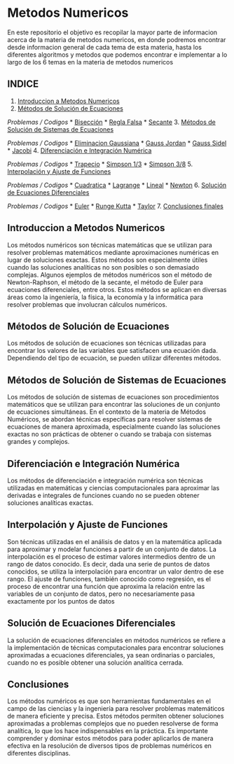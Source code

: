 # Metodos Numericos 

En este repositorio el objetivo es recopilar la mayor parte de informacion acerca de la materia de metodos numericos, en donde podremos encontrar desde informacion general de cada tema de esta materia, hasta los diferentes algoritmos y metodos que podemos encontrar e implementar a lo largo de los 6 temas en la materia de metodos numericos

## INDICE

1. [Introduccion a Metodos Numericos](https://github.com/GonzaPortillo/Metodos-numericos-Tema-6-Completo/blob/main/README.md#introduccion-a-metodos-numericos)
2. [Métodos de Solución de Ecuaciones](https://github.com/GonzaPortillo/Metodos-numericos-Tema-6-Completo/blob/main/README.md#métodos-de-solución-de-ecuaciones)

 *_Problemas / Codigos_*
    * [Bisección](https://github.com/GonzaPortillo/Metodos-numericos-Tema-6-Completo/tree/main/Tema%202/Bisección)
    * [Regla Falsa](https://github.com/GonzaPortillo/Metodos-numericos-Tema-6-Completo/tree/main/Tema%202/Regla%20falsa)
    * [Secante](https://github.com/GonzaPortillo/Metodos-numericos-Tema-6-Completo/tree/main/Tema%202/Secante)
3. [Métodos de Solución de Sistemas de Ecuaciones](https://github.com/GonzaPortillo/Metodos-numericos-Tema-6-Completo/blob/main/README.md#métodos-de-solución-de-sistemas-de-ecuaciones)

 *_Problemas / Codigos_*
    * [Eliminacion Gaussiana](https://github.com/GonzaPortillo/Metodos-numericos-Tema-6-Completo/tree/main/Tema%203/Eliminacion%20Gaussiana)
    * [Gauss Jordan](https://github.com/GonzaPortillo/Metodos-numericos-Tema-6-Completo/tree/main/Tema%203/Gauss%20Jordan)
    * [Gauss Sidel](https://github.com/GonzaPortillo/Metodos-numericos-Tema-6-Completo/tree/main/Tema%203/Gauss%20Seidel)
    * [Jacobi](https://github.com/GonzaPortillo/Metodos-numericos-Tema-6-Completo/tree/main/Tema%203/Jacobi)
4. [Diferenciación e Integración Numérica](https://github.com/GonzaPortillo/Metodos-numericos-Tema-6-Completo/blob/main/README.md#diferenciación-e-integración-numérica)

 *_Problemas / Codigos_*
    * [Trapecio](https://github.com/GonzaPortillo/Metodos-numericos-Tema-6-Completo/tree/main/Tema%204/Metodo%20del%20Trapecio)
    * [Simpson 1/3](https://github.com/GonzaPortillo/Metodos-numericos-Tema-6-Completo/tree/main/Tema%204/Simpson%201.3)
    * [Simpson 3/8](https://github.com/GonzaPortillo/Metodos-numericos-Tema-6-Completo/tree/main/Tema%204/Simpson%203.8)
5. [Interpolación y Ajuste de Funciones](https://github.com/GonzaPortillo/Metodos-numericos-Tema-6-Completo/blob/main/README.md#interpolación-y-ajuste-de-funciones)

 *_Problemas / Codigos_*
    * [Cuadratica](https://github.com/GonzaPortillo/Metodos-numericos-Tema-6-Completo/tree/main/Tema%205/Cuadratica)
    * [Lagrange](https://github.com/GonzaPortillo/Metodos-numericos-Tema-6-Completo/tree/main/Tema%205/Lagrange)
    * [Lineal](https://github.com/GonzaPortillo/Metodos-numericos-Tema-6-Completo/tree/main/Tema%205/Lineal)
    * [Newton](https://github.com/GonzaPortillo/Metodos-numericos-Tema-6-Completo/tree/main/Tema%205/Newton)
6. [Solución de Ecuaciones Diferenciales](https://github.com/GonzaPortillo/Metodos-numericos-Tema-6-Completo/blob/main/README.md#solución-de-ecuaciones-diferenciales)

 *_Problemas / Codigos_*
    * [Euler](https://github.com/GonzaPortillo/Metodos-numericos-Tema-6-Completo/tree/main/Tema%206/Euler)
    * [Runge Kutta](https://github.com/GonzaPortillo/Metodos-numericos-Tema-6-Completo/tree/main/Tema%206/Runge%20Kutta)
    * [Taylor](https://github.com/GonzaPortillo/Metodos-numericos-Tema-6-Completo/tree/main/Tema%206/Taylor)
7. [Conclusiones finales](https://github.com/GonzaPortillo/Metodos-numericos-Tema-6-Completo/blob/main/README.md#solución-de-ecuaciones-diferenciales)

## Introduccion a Metodos Numericos
Los métodos numéricos son técnicas matemáticas que se utilizan para resolver problemas matemáticos mediante aproximaciones numéricas en lugar de soluciones exactas. Estos métodos son especialmente útiles cuando las soluciones analíticas no son posibles o son demasiado complejas. Algunos ejemplos de métodos numéricos son el método de Newton-Raphson, el método de la secante, el método de Euler para ecuaciones diferenciales, entre otros. Estos métodos se aplican en diversas áreas como la ingeniería, la física, la economía y la informática para resolver problemas que involucran cálculos numéricos.

## Métodos de Solución de Ecuaciones
Los métodos de solución de ecuaciones son técnicas utilizadas para encontrar los valores de las variables que satisfacen una ecuación dada. Dependiendo del tipo de ecuación, se pueden utilizar diferentes métodos.

## Métodos de Solución de Sistemas de Ecuaciones
Los métodos de solución de sistemas de ecuaciones son procedimientos matemáticos que se utilizan para encontrar las soluciones de un conjunto de ecuaciones simultáneas. En el contexto de la materia de Métodos Numéricos, se abordan técnicas específicas para resolver sistemas de ecuaciones de manera aproximada, especialmente cuando las soluciones exactas no son prácticas de obtener o cuando se trabaja con sistemas grandes y complejos.

## Diferenciación e Integración Numérica
Los métodos de diferenciación e integración numérica son técnicas utilizadas en matemáticas y ciencias computacionales para aproximar las derivadas e integrales de funciones cuando no se pueden obtener soluciones analíticas exactas.

## Interpolación y Ajuste de Funciones
Son técnicas utilizadas en el análisis de datos y en la matemática aplicada para aproximar y modelar funciones a partir de un conjunto de datos. La interpolación es el proceso de estimar valores intermedios dentro de un rango de datos conocido. Es decir, dada una serie de puntos de datos conocidos, se utiliza la interpolación para encontrar un valor dentro de ese rango. El ajuste de funciones, también conocido como regresión, es el proceso de encontrar una función que aproxima la relación entre las variables de un conjunto de datos, pero no necesariamente pasa exactamente por los puntos de datos

## Solución de Ecuaciones Diferenciales
La solución de ecuaciones diferenciales en métodos numéricos se refiere a la implementación de técnicas computacionales para encontrar soluciones aproximadas a ecuaciones diferenciales, ya sean ordinarias o parciales, cuando no es posible obtener una solución analítica cerrada.


## Conclusiones 

Los métodos numéricos es que son herramientas fundamentales en el campo de las ciencias y la ingeniería para resolver problemas matemáticos de manera eficiente y precisa. Estos métodos permiten obtener soluciones aproximadas a problemas complejos que no pueden resolverse de forma analítica, lo que los hace indispensables en la práctica. Es importante comprender y dominar estos métodos para poder aplicarlos de manera efectiva en la resolución de diversos tipos de problemas numéricos en diferentes disciplinas.
